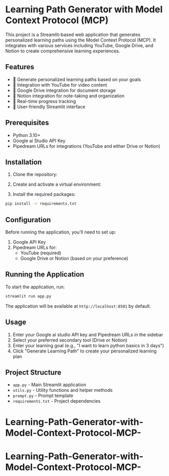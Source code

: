 # Learning Path Generator with Model Context Protocol (MCP)

This project is a Streamlit-based web application that generates personalized learning paths using the Model Context Protocol (MCP). It integrates with various services including YouTube, Google Drive, and Notion to create comprehensive learning experiences.

## Features

- 🎯 Generate personalized learning paths based on your goals
- 🎥 Integration with YouTube for video content
- 📁 Google Drive integration for document storage
- 📝 Notion integration for note-taking and organization
- 🚀 Real-time progress tracking
- 🎨 User-friendly Streamlit interface

## Prerequisites

- Python 3.10+
- Google ai Studio API Key
- Pipedream URLs for integrations (YouTube and either Drive or Notion)

## Installation

1. Clone the repository:

2. Create and activate a virtual environment:

3. Install the required packages:
```bash
pip install -r requirements.txt
```

## Configuration

Before running the application, you'll need to set up:

1. Google API Key
2. Pipedream URLs for:
   - YouTube (required)
   - Google Drive or Notion (based on your preference)

## Running the Application

To start the application, run:
```bash
streamlit run app.py
```

The application will be available at `http://localhost:8501` by default.

## Usage

1. Enter your Google ai studio API key and Pipedream URLs in the sidebar
2. Select your preferred secondary tool (Drive or Notion)
3. Enter your learning goal (e.g., "I want to learn python basics in 3 days")
4. Click "Generate Learning Path" to create your personalized learning plan

## Project Structure

- `app.py` - Main Streamlit application
- `utils.py` - Utility functions and helper methods
- `prompt.py` - Prompt template
- `requirements.txt` - Project dependencies
# Learning-Path-Generator-with-Model-Context-Protocol-MCP-
# Learning-Path-Generator-with-Model-Context-Protocol-MCP-
